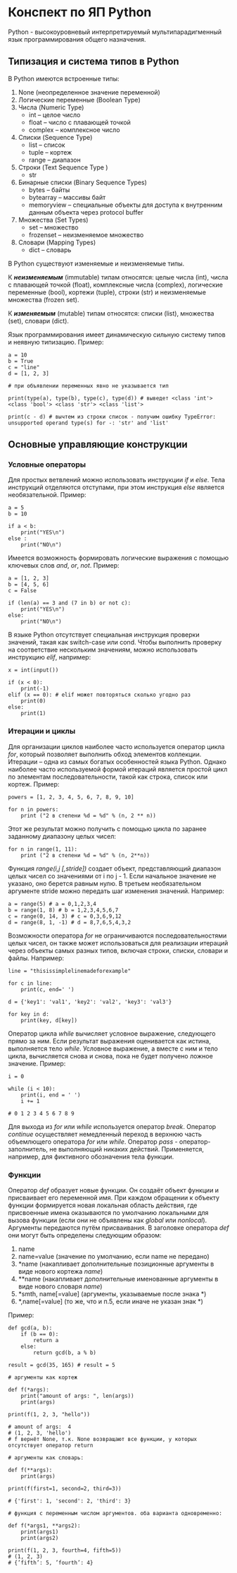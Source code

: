 # Конспект по ЯП Python

Python - высокоуровневый интерпретируемый мультипарадигменный язык программирования общего назначения.

## Типизация и система типов в Python

В Python имеются встроенные типы: 
1. None (неопределенное значение переменной)
2. Логические переменные (Boolean Type)
3. Числа (Numeric Type)
    - int – целое число
    - float – число с плавающей точкой
    - complex – комплексное число
4. Списки (Sequence Type)
    - list – список
    - tuple – кортеж
    - range – диапазон
5. Строки (Text Sequence Type )
    - str
6. Бинарные списки (Binary Sequence Types)
    - bytes – байты
    - bytearray – массивы байт
    - memoryview – специальные объекты для доступа к внутренним данным объекта через protocol buffer
7. Множества (Set Types)
    - set – множество
    - frozenset – неизменяемое множество
8. Словари (Mapping Types)
    - dict – словарь

В Python существуют изменяемые и неизменяемые типы. 

К ***неизменяемым*** (immutable) типам относятся: целые числа (int),  числа с плавающей точкой (float), комплексные числа (complex), логические переменные (bool), кортежи (tuple), строки (str) и неизменяемые множества (frozen set).

К ***изменяемым*** (mutable) типам относятся: списки (list), множества (set), словари (dict).

Язык программирования имеет динамическую сильную систему типов и неявную типизацию. Пример: 
```
a = 10
b = True
c = "line"
d = [1, 2, 3]

# при объявлении переменных явно не указывается тип

print(type(a), type(b), type(c), type(d)) # выведет <class 'int'> <class 'bool'> <class 'str'> <class 'list'>

print(c - d) # вычтем из строки список - получим ошибку TypeError: unsupported operand type(s) for -: 'str' and 'list'
```

## Основные управляющие конструкции

### Условные операторы
Для простых ветвлений можно использовать инструкции _if_ и _else_. Тела инструкций отделяются отступами, при этом инструкция _else_ является необязательной. Пример:
```
a = 5
b = 10

if a < b:
    print("YES\n")
else :
    print("NO\n")
```
Имеется возможность формировать логические выражения с помощью ключевых слов _and_, _or_, _not_. Пример:
```
a = [1, 2, 3]
b = [4, 5, 6]
c = False

if (len(a) == 3 and (7 in b) or not c):
    print("YES\n")
else:
    print("NO\n")
```

В языке Python отсутствует специальная инструкция проверки значений, такая как switch-case или cond. Чтобы выполнить проверку на соответствие нескольким значениям, можно использовать инструкцию _elif_, например:
```
x = int(input())

if (x < 0):
    print(-1)
elif (x == 0): # elif может повторяться сколько угодно раз
    print(0)
else:
    print(1)
```

### Итерации и циклы

Для организации циклов наиболее часто используется оператор цикла _for_, который позволяет выполнить обход элементов коллекции. Итерации – одна
из самых богатых особенностей языка Python.  Однако наиболее  часто используемой формой итераций является простой цикл по элементам последовательности, такой как строка, список или кортеж. Пример:
```
powers = [1, 2, 3, 4, 5, 6, 7, 8, 9, 10]

for n in powers:
    print ("2 в степени %d = %d" % (n, 2 ** n))
```

Этот же результат можно получить с помощью цикла по заранее заданному диапазону целых чисел:
```
for n in range(1, 11):
    print ("2 в степени %d = %d" % (n, 2**n))
```
Функция _range(i,j [,stride])_ создает объект, представляющий диапазон целых чисел со значениями от i по j - 1. Если начальное значение не указано,
оно берется равным нулю. В третьем необязательном аргументе stride можно передать шаг изменения значений. Например:
```
a = range(5) # a = 0,1,2,3,4
b = range(1, 8) # b = 1,2,3,4,5,6,7
c = range(0, 14, 3) # c = 0,3,6,9,12
d = range(8, 1, -1) # d = 8,7,6,5,4,3,2
```

Возможности оператора _for_ не ограничиваются последовательностями целых чисел, он также может использоваться для реализации итераций через объекты самых разных типов, включая строки, списки, словари и файлы. Например:
```
line = "thisissimplelinemadeforexample"

for c in line:
    print(c, end=' ')
```
```
d = {'key1': 'val1', 'key2': 'val2', 'key3': 'val3'}

for key in d:
    print(key, d[key])
```
Оператор цикла _while_ вычисляет условное выражение, следующего прямо за ним. Если результат выражения оценивается как истина, выполняется тело _while_. Условное выражение, а вместе с ним и тело цикла, вычисляется снова и снова, пока не будет получено ложное значение. Пример: 
```
i = 0

while (i < 10):
    print(i, end = ' ')
    i += 1
    
# 0 1 2 3 4 5 6 7 8 9
```

Для выхода из _for_ или _while_ используется оператор _break_. Оператор _continue_ осуществляет немедленный переход в верхнюю часть объемлющего оператора _for_ или _while_. Оператор _pass_ - оператор-заполнитель, не выполняющий никаких действий. Применяется, например, для фиктивного обозначения тела функции.

### Функции
Оператор _def_ образует новые функции. Он создаёт объект функции и присваивает его переменной имя. При каждом обращении к объекту функции формируется новая локальная область действия, где присвоенные имена оказываются по умолчанию локальными для вызова функции (если они не объявлены как _global_ или _nonlocal_). Аргументы передаются путём присваивания. В заголовке оператора _def_ они могут быть определены следующим образом:
1. name
2. name=value (значение по умолчанию, если name не передано)
3. \*name (накапливает дополнительные позиционные аргументы в виде нового кортежа _name_)
4. \*\*name (накапливает дополнительные именованные аргументы в виде нового словаря _name_)
5. \*smth, name[=value] (аргументы, указываемые после знака \*)
6. \*,name[=value] (то же, что и п.5, если иначе не указан знак *)

Пример:
```
def gcd(a, b):
    if (b == 0):
        return a
    else:
        return gcd(b, a % b)

result = gcd(35, 165) # result = 5
```

```
# аргументы как кортеж

def f(*args):
    print("amount of args: ", len(args))
    print(args)

print(f(1, 2, 3, "hello"))

# amount of args:  4
# (1, 2, 3, 'hello')
# f вернёт None, т.к. None возвращают все функции, у которых отсутствует оператор return
```

```
# аргументы как словарь:

def f(**args):
    print(args)

print(f(first=1, second=2, third=3))

# {'first': 1, 'second': 2, 'third': 3}
```

```
# функция с переменным числом аргументов. оба варианта одновременно:

def f(*args1, **args2):
    print(args1)
    print(args2)

print(f(1, 2, 3, fourth=4, fifth=5))
# (1, 2, 3)
# {’fifth’: 5, ’fourth’: 4}
```
